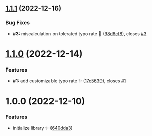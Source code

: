 ## [1.1.1](https://github.com/ehenon/quiz-answer-validator/compare/v1.1.0...v1.1.1) (2022-12-16)


### Bug Fixes

* **#3:** miscalculation on tolerated typo rate 🐛 ([98d6cf8](https://github.com/ehenon/quiz-answer-validator/commit/98d6cf8e538a04c6f11a41207898be042767cb4a)), closes [#3](https://github.com/ehenon/quiz-answer-validator/issues/3)

# [1.1.0](https://github.com/ehenon/quiz-answer-validator/compare/v1.0.0...v1.1.0) (2022-12-14)


### Features

* **#1:** add customizable typo rate ✨ ([17c5639](https://github.com/ehenon/quiz-answer-validator/commit/17c563950a7b6ae2df4d66d7777004cbf2ba652b)), closes [#1](https://github.com/ehenon/quiz-answer-validator/issues/1)

# 1.0.0 (2022-12-10)


### Features

* initialize library ✨ ([640dda3](https://github.com/ehenon/quiz-answer-validator/commit/640dda3fc300831b40bd3a7bf9ea9cb2b54d5134))
